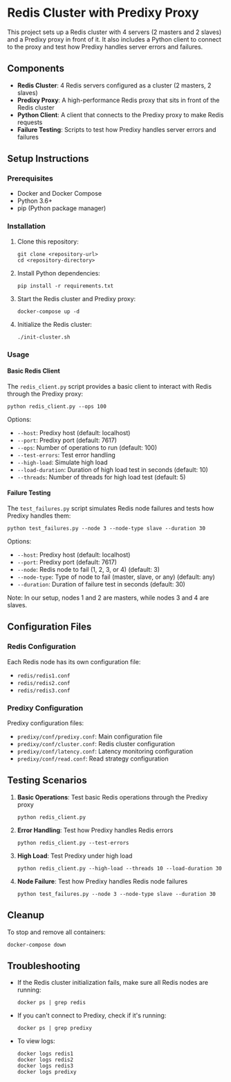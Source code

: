 # Redis Cluster with Predixy Proxy

This project sets up a Redis cluster with 4 servers (2 masters and 2 slaves) and a Predixy proxy in front of it. It also includes a Python client to connect to the proxy and test how Predixy handles server errors and failures.

## Components

- **Redis Cluster**: 4 Redis servers configured as a cluster (2 masters, 2 slaves)
- **Predixy Proxy**: A high-performance Redis proxy that sits in front of the Redis cluster
- **Python Client**: A client that connects to the Predixy proxy to make Redis requests
- **Failure Testing**: Scripts to test how Predixy handles server errors and failures

## Setup Instructions

### Prerequisites

- Docker and Docker Compose
- Python 3.6+
- pip (Python package manager)

### Installation

1. Clone this repository:
   ```
   git clone <repository-url>
   cd <repository-directory>
   ```

2. Install Python dependencies:
   ```
   pip install -r requirements.txt
   ```

3. Start the Redis cluster and Predixy proxy:
   ```
   docker-compose up -d
   ```

4. Initialize the Redis cluster:
   ```
   ./init-cluster.sh
   ```

### Usage

#### Basic Redis Client

The `redis_client.py` script provides a basic client to interact with Redis through the Predixy proxy:

```
python redis_client.py --ops 100
```

Options:
- `--host`: Predixy host (default: localhost)
- `--port`: Predixy port (default: 7617)
- `--ops`: Number of operations to run (default: 100)
- `--test-errors`: Test error handling
- `--high-load`: Simulate high load
- `--load-duration`: Duration of high load test in seconds (default: 10)
- `--threads`: Number of threads for high load test (default: 5)

#### Failure Testing

The `test_failures.py` script simulates Redis node failures and tests how Predixy handles them:

```
python test_failures.py --node 3 --node-type slave --duration 30
```

Options:
- `--host`: Predixy host (default: localhost)
- `--port`: Predixy port (default: 7617)
- `--node`: Redis node to fail (1, 2, 3, or 4) (default: 3)
- `--node-type`: Type of node to fail (master, slave, or any) (default: any)
- `--duration`: Duration of failure test in seconds (default: 30)

Note: In our setup, nodes 1 and 2 are masters, while nodes 3 and 4 are slaves.

## Configuration Files

### Redis Configuration

Each Redis node has its own configuration file:
- `redis/redis1.conf`
- `redis/redis2.conf`
- `redis/redis3.conf`

### Predixy Configuration

Predixy configuration files:
- `predixy/conf/predixy.conf`: Main configuration file
- `predixy/conf/cluster.conf`: Redis cluster configuration
- `predixy/conf/latency.conf`: Latency monitoring configuration
- `predixy/conf/read.conf`: Read strategy configuration

## Testing Scenarios

1. **Basic Operations**: Test basic Redis operations through the Predixy proxy
   ```
   python redis_client.py
   ```

2. **Error Handling**: Test how Predixy handles Redis errors
   ```
   python redis_client.py --test-errors
   ```

3. **High Load**: Test Predixy under high load
   ```
   python redis_client.py --high-load --threads 10 --load-duration 30
   ```

4. **Node Failure**: Test how Predixy handles Redis node failures
   ```
   python test_failures.py --node 3 --node-type slave --duration 30
   ```

## Cleanup

To stop and remove all containers:
```
docker-compose down
```

## Troubleshooting

- If the Redis cluster initialization fails, make sure all Redis nodes are running:
  ```
  docker ps | grep redis
  ```

- If you can't connect to Predixy, check if it's running:
  ```
  docker ps | grep predixy
  ```

- To view logs:
  ```
  docker logs redis1
  docker logs redis2
  docker logs redis3
  docker logs predixy
  ``` 